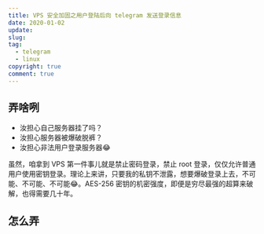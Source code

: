 ```yaml
---
title: VPS 安全加固之用户登陆后向 telegram 发送登录信息
date: 2020-01-02
update:
slug: 
tag: 
  - telegram
  - linux
copyright: true
comment: true
---
```


## 弄啥咧

-   汝担心自己服务器挂了吗？
-   汝担心服务器被爆破脱裤？
-   汝担心非法用户登录服务器😂

虽然，咱拿到 VPS 第一件事儿就是禁止密码登录，禁止 root 登录，仅仅允许普通用户使用密钥登录。理论上来讲，只要我的私钥不泄露，想要爆破登录上去，不可能、不可能、不可能😂。AES-256 密钥的机密强度，即便是穷尽最强的超算来破解，也得需要几十年。

## 怎么弄


